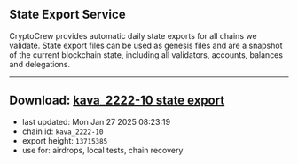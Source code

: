 ## State Export Service
CryptoCrew provides automatic daily state exports for all chains we validate. State export files can be used as genesis files and are a snapshot of the current blockchain state, including all validators, accounts, balances and delegations.

---
**Download: [kava_2222-10 state export](https://dl-eu2.ccvalidators.com/SERVICE/kava/kava_2222-10_export_13715385.json)**
---

- last updated: Mon Jan 27 2025 08:23:19
- chain id: `kava_2222-10`
- export height: `13715385`
- use for: airdrops, local tests, chain recovery
